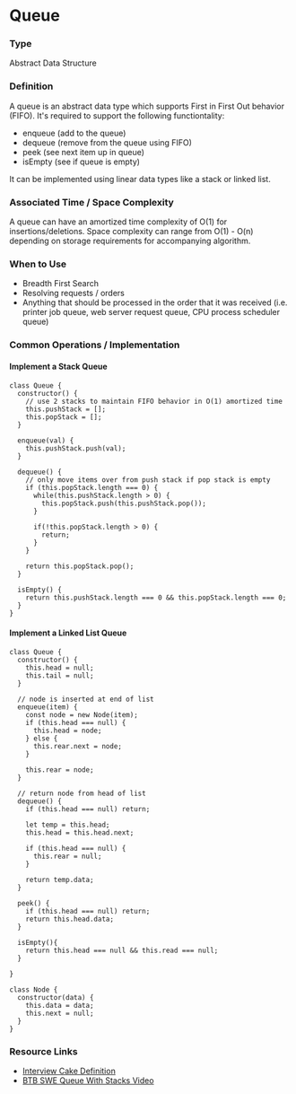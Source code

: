 # Queue

### Type
Abstract Data Structure

### Definition
A queue is an abstract data type which supports First in First Out behavior (FIFO). It's required to support the following functiontality: 
* enqueue (add to the queue)
* dequeue (remove from the queue using FIFO)
* peek (see next item up in queue)
* isEmpty (see if queue is empty)

It can be implemented using linear data types like a stack or linked list.

### Associated Time / Space Complexity
A queue can have an amortized time complexity of O(1) for insertions/deletions. Space complexity can range from O(1) - O(n) depending on storage requirements for accompanying algorithm.

### When to Use
* Breadth First Search
* Resolving requests / orders
* Anything that should be processed in the order that it was received (i.e. printer job queue, web server request queue, CPU process scheduler queue)

### Common Operations / Implementation

#### Implement a Stack Queue

```
class Queue {
  constructor() {
    // use 2 stacks to maintain FIFO behavior in O(1) amortized time
    this.pushStack = [];
    this.popStack = [];
  }

  enqueue(val) {
    this.pushStack.push(val);
  }

  dequeue() {
    // only move items over from push stack if pop stack is empty
    if (this.popStack.length === 0) {
      while(this.pushStack.length > 0) {
        this.popStack.push(this.pushStack.pop());
      }

      if(!this.popStack.length > 0) {
        return;
      }
    }
    
    return this.popStack.pop();
  }

  isEmpty() {
    return this.pushStack.length === 0 && this.popStack.length === 0;
  }
}
```

#### Implement a Linked List Queue
```
class Queue {
  constructor() {
    this.head = null;
    this.tail = null;
  }

  // node is inserted at end of list
  enqueue(item) {
    const node = new Node(item);
    if (this.head === null) {
      this.head = node;
    } else {
      this.rear.next = node;
    }

    this.rear = node;
  }

  // return node from head of list
  dequeue() {
    if (this.head === null) return;

    let temp = this.head;
    this.head = this.head.next;

    if (this.head === null) {
      this.rear = null;
    }

    return temp.data;
  }

  peek() {
    if (this.head === null) return;
    return this.head.data;
  }

  isEmpty(){
    return this.head === null && this.read === null;
  }

}

class Node {
  constructor(data) {
    this.data = data;
    this.next = null;
  }
}
```

### Resource Links
* [Interview Cake Definition](https://www.interviewcake.com/concept/javascript/queue?)
* [BTB SWE Queue With Stacks Video](https://youtu.be/Wg8IiY1LbII)